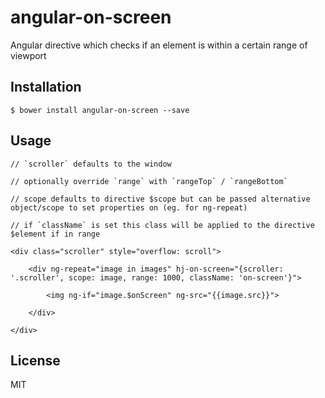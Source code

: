 # angular-on-screen

Angular directive which checks if an element is within a certain range of viewport

## Installation

`$ bower install angular-on-screen --save`

## Usage

	// `scroller` defaults to the window

	// optionally override `range` with `rangeTop` / `rangeBottom`

	// scope defaults to directive $scope but can be passed alternative object/scope to set properties on (eg. for ng-repeat)

	// if `className` is set this class will be applied to the directive $element if in range

	<div class="scroller" style="overflow: scroll">

		<div ng-repeat="image in images" hj-on-screen="{scroller: '.scroller', scope: image, range: 1000, className: 'on-screen'}">

			<img ng-if="image.$onScreen" ng-src="{{image.src}}">

		</div>

	</div>

## License

MIT
